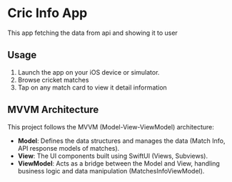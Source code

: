 #  Cric Info App
This app fetching the data from api and showing it to user

## Usage
1. Launch the app on your iOS device or simulator. 
2. Browse cricket matches
3. Tap on any match card to view it detail information

## MVVM Architecture
This project follows the MVVM (Model-View-ViewModel) architecture:
- **Model**: Defines the data structures and manages the data (Match Info, API response models of matches).
- **View**: The UI components built using SwiftUI (Views, Subviews).
- **ViewModel**: Acts as a bridge between the Model and View, handling business logic and data manipulation (MatchesInfoViewModel).

